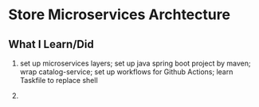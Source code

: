 # Store Microservices Archtecture

## What I Learn/Did

1. set up microservices layers; set up java spring boot project by maven; wrap catalog-service; set up workflows for Github Actions; learn Taskfile to replace shell

2.
